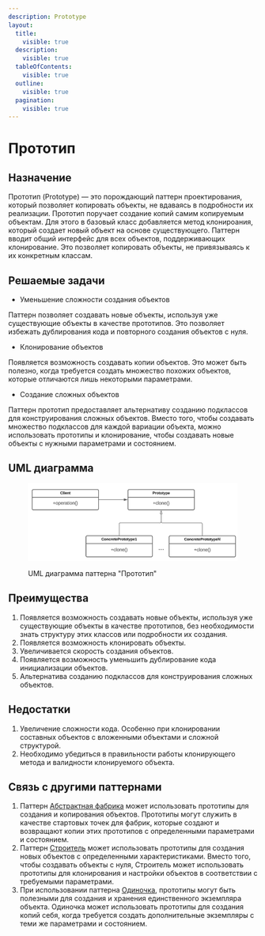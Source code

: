 ```yaml
---
description: Prototype
layout:
  title:
    visible: true
  description:
    visible: true
  tableOfContents:
    visible: true
  outline:
    visible: true
  pagination:
    visible: true
---
```


# Прототип

## Назначение

Прототип (Prototype) — это порождающий паттерн проектирования, который позволяет копировать объекты, не вдаваясь в подробности их реализации. Прототип поручает создание копий самим копируемым объектам. Для этого в базовый класс добавляется метод клонироания, который создает новый объект на основе существующего. Паттерн вводит общий интерфейс для всех объектов, поддерживающих клонирование. Это позволяет копировать объекты, не привязываясь к их конкретным классам.

## Решаемые задачи

* Уменьшение сложности создания объектов

Паттерн позволяет создавать новые объекты, используя уже существующие объекты в качестве прототипов. Это позволяет избежать дублирования кода и повторного создания объектов с нуля.

* Клонирование объектов

Появляется возможность создавать копии объектов. Это может быть полезно, когда требуется создать множество похожих объектов, которые отличаются лишь некоторыми параметрами.

* Создание сложных объектов

Паттерн прототип предоставляет альтернативу созданию подклассов для конструирования сложных объектов. Вместо того, чтобы создавать множество подклассов для каждой вариации объекта, можно использовать прототипы и клонирование, чтобы создавать новые объекты с нужными параметрами и состоянием.

## UML диаграмма

<div data-full-width="true">

<figure><img src="../../../.gitbook/assets/protorype_white.png" alt=""><figcaption><p>UML диаграмма паттерна "Прототип"</p></figcaption></figure>

</div>

## Преимущества

1. Появляется возможность создавать новые объекты, используя уже существующие объекты в качестве прототипов, без необходимости знать структуру этих классов или подробности их создания.
2. Появляется возможность клонировать объекты.
3. Увеличивается скорость создания объектов.
4. Появляется возможность уменьшить дублирование кода инициализации объектов.
5. Альтернатива созданию подклассов для конструирования сложных объектов.

## Недостатки

1. Увеличение сложности кода. Особенно при клонировании составных объектов с вложенными объектами и сложной структурой.
2. Необходимо убедиться в правильности работы клонирующего метода и валидности клонируемого объекта.

## Связь с другими паттернами

1. Паттерн [Абстрактная фабрика](../abstract-factory/) может использовать прототипы для создания и копирования объектов. Прототипы могут служить в качестве стартовых точек для фабрик, которые создают и возвращают копии этих прототипов с определенными параметрами и состоянием.
2. Паттерн [Строитель](../builder/) может использовать прототипы для создания новых объектов с определенными характеристиками. Вместо того, чтобы создавать объекты с нуля, Строитель может использовать прототипы для клонирования и настройки объектов в соответствии с требуемыми параметрами.
3. При использовании паттерна [Одиночка](../singleton/), прототипы могут быть полезными для создания и хранения единственного экземпляра объекта. Одиночка может использовать прототипы для создания копий себя, когда требуется создать дополнительные экземпляры с теми же параметрами и состоянием.
